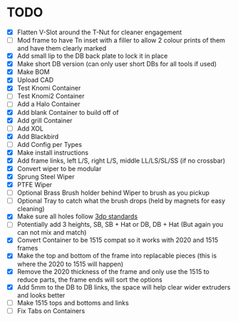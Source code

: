 # TODO

- [x] Flatten V-Slot around the T-Nut for cleaner engagement
- [ ] Mod frame to have Tn inset with a filler to allow 2 colour prints of them and have them clearly marked
- [x] Add small lip to the DB back plate to lock it in place
- [x] Make short DB version (can only user short DBs for all tools if used)
- [x] Make BOM
- [x] Upload CAD
- [x] Test Knomi Container
- [ ] Test Knomi2 Container
- [ ] Add a Halo Container
- [x] Add blank Container to build off of
- [x] Add grill Container
- [ ] Add XOL
- [x] Add Blackbird
- [ ] Add Config per Types
- [x] Make install instructions
- [x] Add frame links, left L/S, right L/S, middle LL/LS/SL/SS (if no crossbar)
- [x] Convert wiper to be modular
- [x] Sprung Steel Wiper
- [x] PTFE Wiper
- [ ] Optional Brass Brush holder behind Wiper to brush as you pickup
- [ ] Optional Tray to catch what the brush drops (held by magnets for easy cleaning)
- [x] Make sure all holes follow [3dp standards](https://github.com/gregsaun/maker_cheatsheet/blob/master/3d_printing/techniques.md)
- [ ] Potentially add 3 heights, SB, SB + Hat or DB, DB + Hat (But again you can not mix and match)
- [x] Convert Container to be 1515 compat so it works with 2020 and 1515 frames
- [x] Make the top and bottom of the frame into replacable pieces (this is where the 2020 to 1515 will happen)
- [x] Remove the 2020 thickness of the frame and only use the 1515 to reduce parts, the frame ends will sort the options
- [x] Add 5mm to the DB to DB links, the space will help clear wider extruders and looks better
- [ ] Make 1515 tops and bottoms and links
- [ ] Fix Tabs on Containers

